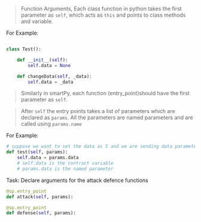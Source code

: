 > Function Arguments,
> Each class function in python takes the first parameter as `self`, which acts as `this` and points to class methods and variable.

For Example:

```python

class Test():

    def __init__(self):
        self.data = None

    def changeData(self, _data):
        self.data = _data
```

> Similarly in smartPy, each function (entry_point)should have the first parameter as `self`.

> After `self` the entry points takes a list of parameters which are declared as `params`. All the parameters are named parameters and are called using `params.name`

For Example:

```python
# suppose we want to set the data as 5 and we are sending data parameter while calling the test function.
def test(self, params):
    self.data = params.data
    # self.data is the contract variable
    # params.data is the named parameter
```

Task:
Declare arguments for the attack defence functions
```python
@sp.entry_point
def attack(self, params):

@sp.entry_point
def defense(self, params):
```
